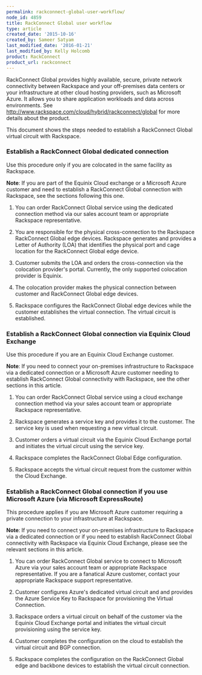 ```yaml
---
permalink: rackconnect-global-user-workflow/
node_id: 4859
title: RackConnect Global user workflow
type: article
created_date: '2015-10-16'
created_by: Sameer Satyam
last_modified_date: '2016-01-21'
last_modified_by: Kelly Holcomb
product: RackConnect
product_url: rackconnect
---
```


RackConnect Global provides highly available, secure, private network
connectivity between Rackspace and your off-premises data centers or
your infrastructure at other cloud hosting providers, such as Microsoft
Azure. It allows you to share application workloads and data across
environments. See
<http://www.rackspace.com/cloud/hybrid/rackconnect/global> for more
details about the product.

This document shows the steps needed to establish a RackConnect Global
virtual circuit with Rackspace.

### Establish a RackConnect Global dedicated connection

Use this procedure only if you are colocated in the same facility as
Rackspace.

**Note**: If you are part of the Equinix Cloud exchange or a Microsoft
Azure customer and need to establish a RackConnect Global connection
with Rackspace, see the sections following this one.

1.  You can order RackConnect Global service using the dedicated
    connection method via our sales account team or appropriate
    Rackspace representative.

2.  You are responsible for the physical cross-connection to the Rackspace
    RackConnect Global edge devices. Rackspace generates and provides a Letter of
    Authority (LOA) that identifies the physical port and cage location
    for the RackConnect Global edge device.

3.  Customer submits the LOA and orders the cross-connection via the
    colocation provider's portal. Currently, the only supported
    colocation provider is Equinix.

4.  The colocation provider makes the physical connection between
    customer and RackConnect Global edge devices.

5.  Rackspace configures the RackConnect Global edge devices while
    the customer establishes the virtual connection.
    The virtual circuit is established.


### Establish a RackConnect Global connection via Equinix Cloud Exchange

Use this procedure if you are an Equinix Cloud Exchange customer.

**Note**: If you need to connect your on-premises infrastructure to
Rackspace via a dedicated connection or a Microsoft
Azure customer needing to establish RackConnect Global connectivity with
Rackspace, see the other sections in this article.

1.  You can order RackConnect Global service using a cloud exchange connection method via your sales account team or appropriate Rackspace representative.

2.  Rackspace generates a service key and provides it to the customer. The service key is used when requesting a new virtual circuit.

3.  Customer orders a virtual circuit via the Equinix Cloud Exchange portal and initiates the virtual circuit using the service key.

4.  Rackspace completes the RackConnect Global Edge configuration.

5.  Rackspace accepts the virtual circuit request from the customer within the Cloud Exchange.

### Establish a RackConnect Global connection if you use Microsoft Azure (via Microsoft ExpressRoute)

This procedure applies if you are Microsoft Azure customer requiring a
private connection to your infrastructure at Rackspace.

**Note**: If you need to connect your on-premises infrastructure to
Rackspace via a dedicated connection or if you need to establish
RackConnect Global connectivity with Rackspace via Equinix Cloud
Exchange, please see the relevant sections in this article.

1.  You can order RackConnect Global service to connect to Microsoft Azure
    via your sales account team or appropriate Rackspace representative.
    If you are a fanatical Azure customer, contact your
    appropriate Rackspace support representative.

2.  Customer configures Azure's dedicated virtual circuit and and provides the Azure Service Key to Rackspace for provisioning the Virtual Connection.

3.  Rackspace orders a virtual circuit on behalf of the customer via the Equinix Cloud Exchange portal and initiates the virtual circuit provisioning using the service key.

4.  Customer completes the configuration on the cloud to establish the virtual circuit and BGP connection.

5. Rackspace completes the configuration on the RackConnect Global edge and backbone devices to establish the virtual circuit connection.
